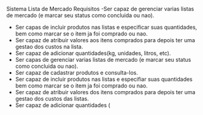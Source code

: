 Sistema Lista de Mercado
Requisitos
-Ser capaz de gerenciar varias listas de mercado (e marcar seu status como concluida ou nao).
- Ser capas de incluir produtos nas listas e especificar suas quantidades, bem como marcar se o item ja foi comprado ou nao.
- Ser capaz de atribuir valores aos itens comprados para depois ter uma gestao dos custos na lista.
- Ser capaz de adicionar quantidades(kg, unidades, litros, etc).
- Ser capas de gerenciar varias listas de mercado (e marcar seu status como concluida ou nao).
- Ser capaz de cadastrar produtos e consulta-los.
- Ser capaz de incluir produtos nas listas e especifiar suas quantidades bem como marcar se o item ja foi comprado ou nao.
- Ser capaz de atribuir valores dos itens comprados para depois ter uma gestao dos custos das listas.
- Ser capaz de adicionar quantidades (
